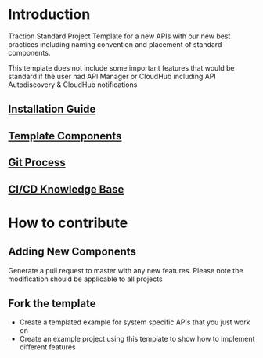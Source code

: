# Introduction 
Traction Standard Project Template for a new APIs with our new best practices including naming convention and placement of standard components.

This template does not include some important features that would be standard if the user had API Manager or CloudHub including API Autodiscovery & CloudHub notifications

## [Installation Guide](./documentation/TEMPLATE_INSTALL_README.md)
## [Template Components](./documentation/TEMPLATE_COMPONENTS_README.md)
## [Git Process](./documentation/GIT_PROCESS_README.md)
## [CI/CD Knowledge Base](./documentation/DEVOPS_CICD_README.md)
   
# How to contribute
## Adding New Components
Generate a pull request to master with any new features. Please note the modification should be applicable to all projects

## Fork the template
- Create a templated example for system specific APIs that you just work on
- Create an example project using this template to show how to implement different features

